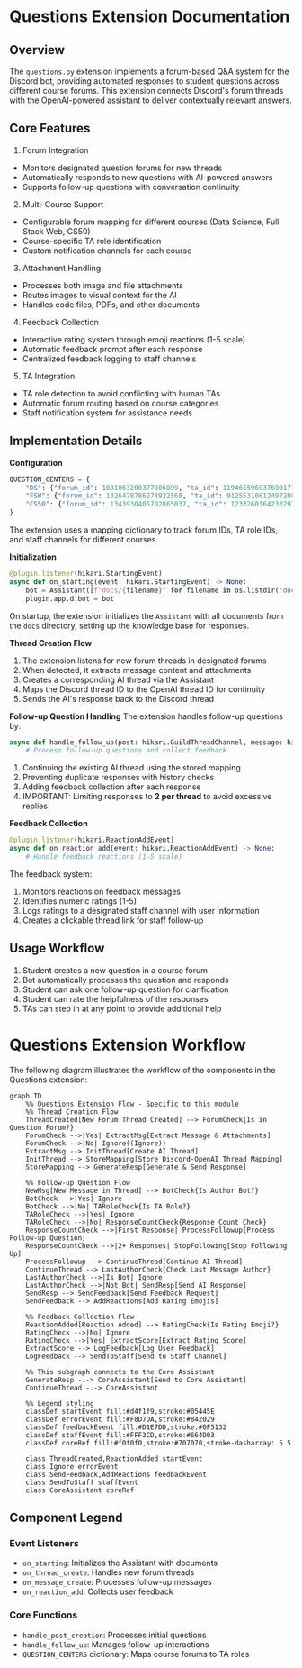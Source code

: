 # Questions Extension Documentation

## Overview
The `questions.py` extension implements a forum-based Q&A system for the Discord bot, providing automated responses to student questions across different course forums. This extension connects Discord's forum threads with the OpenAI-powered assistant to deliver contextually relevant answers.

## Core Features
1. Forum Integration
- Monitors designated question forums for new threads
- Automatically responds to new questions with AI-powered answers
- Supports follow-up questions with conversation continuity
2. Multi-Course Support
- Configurable forum mapping for different courses (Data Science, Full Stack Web, CS50)
- Course-specific TA role identification
- Custom notification channels for each course
3. Attachment Handling
- Processes both image and file attachments
- Routes images to visual context for the AI
- Handles code files, PDFs, and other documents
4. Feedback Collection
- Interactive rating system through emoji reactions (1-5 scale)
- Automatic feedback prompt after each response
- Centralized feedback logging to staff channels
5. TA Integration
- TA role detection to avoid conflicting with human TAs
- Automatic forum routing based on course categories
- Staff notification system for assistance needs

## Implementation Details
**Configuration**
```python
QUESTION_CENTERS = {
    "DS": {"forum_id": 1081063200377806899, "ta_id": 1194665960376901773, "staff_channel": 1237424754739253279},
    "FSW": {"forum_id": 1326478786274922568, "ta_id": 912553106124972083},
    "CS50": {"forum_id": 1343930405702865037, "ta_id": 1233260164233297942},
}
```
The extension uses a mapping dictionary to track forum IDs, TA role IDs, and staff channels for different courses.

**Initialization**
```python
@plugin.listener(hikari.StartingEvent)
async def on_starting(event: hikari.StartingEvent) -> None:
    bot = Assistant([f"docs/{filename}" for filename in os.listdir('docs')])
    plugin.app.d.bot = bot
```
On startup, the extension initializes the `Assistant` with all documents from the `docs` directory, setting up the knowledge base for responses.

**Thread Creation Flow**
1. The extension listens for new forum threads in designated forums
2. When detected, it extracts message content and attachments
3. Creates a corresponding AI thread via the Assistant
4. Maps the Discord thread ID to the OpenAI thread ID for continuity
5. Sends the AI's response back to the Discord thread

**Follow-up Question Handling**
The extension handles follow-up questions by:
```python
async def handle_follow_up(post: hikari.GuildThreadChannel, message: hikari.Message) -> None:
    # Process follow-up questions and collect feedback
```

1. Continuing the existing AI thread using the stored mapping
2. Preventing duplicate responses with history checks
3. Adding feedback collection after each response
4. IMPORTANT: Limiting responses to **2 per thread** to avoid excessive replies

**Feedback Collection**
```python
@plugin.listener(hikari.ReactionAddEvent)
async def on_reaction_add(event: hikari.ReactionAddEvent) -> None:
    # Handle feedback reactions (1-5 scale)
```
The feedback system:
1. Monitors reactions on feedback messages
2. Identifies numeric ratings (1-5)
3. Logs ratings to a designated staff channel with user information
4. Creates a clickable thread link for staff follow-up


## Usage Workflow
1. Student creates a new question in a course forum
2. Bot automatically processes the question and responds
3. Student can ask one follow-up question for clarification
4. Student can rate the helpfulness of the responses
5. TAs can step in at any point to provide additional help


# Questions Extension Workflow

The following diagram illustrates the workflow of the components in the Questions extension:

```mermaid
graph TD
    %% Questions Extension Flow - Specific to this module
    %% Thread Creation Flow
    ThreadCreated[New Forum Thread Created] --> ForumCheck{Is in Question Forum?}
    ForumCheck -->|Yes| ExtractMsg[Extract Message & Attachments]
    ForumCheck -->|No| Ignore((Ignore))
    ExtractMsg --> InitThread[Create AI Thread]
    InitThread --> StoreMapping[Store Discord-OpenAI Thread Mapping]
    StoreMapping --> GenerateResp[Generate & Send Response]
    
    %% Follow-up Question Flow
    NewMsg[New Message in Thread] --> BotCheck{Is Author Bot?}
    BotCheck -->|Yes| Ignore
    BotCheck -->|No| TARoleCheck{Is TA Role?}
    TARoleCheck -->|Yes| Ignore
    TARoleCheck -->|No| ResponseCountCheck{Response Count Check}
    ResponseCountCheck -->|First Response| ProcessFollowup[Process Follow-up Question]
    ResponseCountCheck -->|2+ Responses| StopFollowing[Stop Following Up]
    ProcessFollowup --> ContinueThread[Continue AI Thread]
    ContinueThread --> LastAuthorCheck{Check Last Message Author}
    LastAuthorCheck -->|Is Bot| Ignore
    LastAuthorCheck -->|Not Bot| SendResp[Send AI Response]
    SendResp --> SendFeedback[Send Feedback Request]
    SendFeedback --> AddReactions[Add Rating Emojis]
    
    %% Feedback Collection Flow
    ReactionAdded[Reaction Added] --> RatingCheck{Is Rating Emoji?}
    RatingCheck -->|No| Ignore
    RatingCheck -->|Yes| ExtractScore[Extract Rating Score]
    ExtractScore --> LogFeedback[Log User Feedback]
    LogFeedback --> SendToStaff[Send to Staff Channel]
    
    %% This subgraph connects to the Core Assistant
    GenerateResp -.-> CoreAssistant[Send to Core Assistant]
    ContinueThread -.-> CoreAssistant
    
    %% Legend styling 
    classDef startEvent fill:#d4f1f9,stroke:#05445E
    classDef errorEvent fill:#F8D7DA,stroke:#842029
    classDef feedbackEvent fill:#D1E7DD,stroke:#0F5132
    classDef staffEvent fill:#FFF3CD,stroke:#664D03
    classDef coreRef fill:#f0f0f0,stroke:#707070,stroke-dasharray: 5 5
    
    class ThreadCreated,ReactionAdded startEvent
    class Ignore errorEvent
    class SendFeedback,AddReactions feedbackEvent
    class SendToStaff staffEvent
    class CoreAssistant coreRef
```

## Component Legend

### Event Listeners
- `on_starting`: Initializes the Assistant with documents 
- `on_thread_create`: Handles new forum threads
- `on_message_create`: Processes follow-up messages
- `on_reaction_add`: Collects user feedback

### Core Functions
- `handle_post_creation`: Processes initial questions
- `handle_follow_up`: Manages follow-up interactions
- `QUESTION_CENTERS` dictionary: Maps course forums to TA roles
